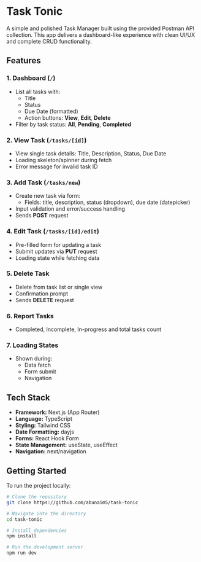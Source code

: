 # Task Tonic

A simple and polished Task Manager built using the provided Postman API collection. This app delivers a dashboard-like experience with clean UI/UX and complete CRUD functionality.

## Features

### 1. Dashboard (`/`)
- List all tasks with:
  - Title
  - Status
  - Due Date (formatted)
  - Action buttons: **View**, **Edit**, **Delete**
- Filter by task status: **All**, **Pending**, **Completed**

### 2. View Task (`/tasks/[id]`)
- View single task details: Title, Description, Status, Due Date
- Loading skeleton/spinner during fetch
- Error message for invalid task ID

### 3. Add Task (`/tasks/new`)
- Create new task via form:
  - Fields: title, description, status (dropdown), due date (datepicker)
- Input validation and error/success handling
- Sends **POST** request

### 4. Edit Task (`/tasks/[id]/edit`)
- Pre-filled form for updating a task
- Submit updates via **PUT** request
- Loading state while fetching data

### 5. Delete Task
- Delete from task list or single view
- Confirmation prompt
- Sends **DELETE** request

### 6. Report Tasks
- Completed, Incomplete, In-progress and total tasks count

### 7. Loading States
- Shown during:
  - Data fetch
  - Form submit
  - Navigation

## Tech Stack

- **Framework:** Next.js (App Router)
- **Language:** TypeScript
- **Styling:** Tailwind CSS
- **Date Formatting:** dayjs
- **Forms:** React Hook Form
- **State Management:** useState, useEffect
- **Navigation:** next/navigation

## Getting Started

To run the project locally:

```bash
# Clone the repository
git clone https://github.com/abunaim5/task-tonic

# Navigate into the directory
cd task-tonic

# Install dependencies
npm install

# Run the development server
npm run dev